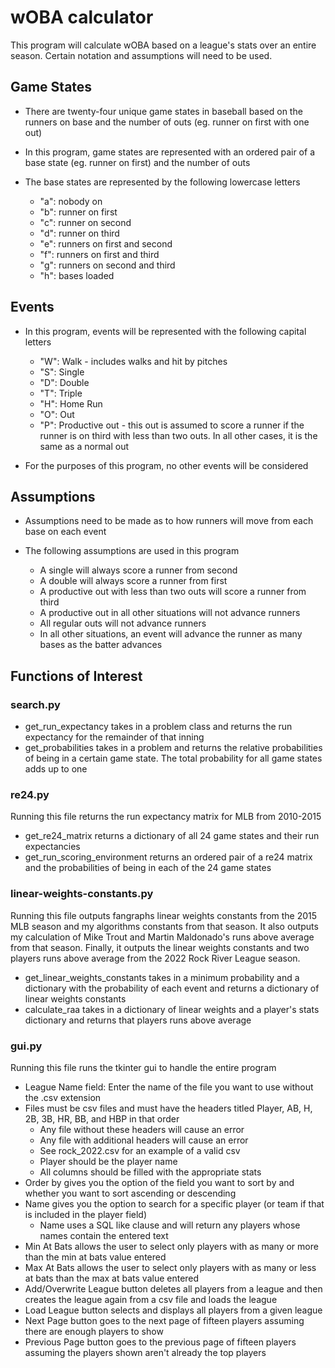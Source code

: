 # wOBA calculator
This program will calculate wOBA based on a league's stats over an entire season. Certain notation and assumptions will need to be used.
## Game States
- There are twenty-four unique game states in baseball based on the runners on base and the number of outs (eg. runner on first with one out)
- In this program, game states are represented with an ordered pair of a base state (eg. runner on first) and the number of outs
- The base states are represented by the following lowercase letters

    - "a": nobody on  
    - "b": runner on first
    - "c": runner on second
    - "d": runner on third
    - "e": runners on first and second
    - "f": runners on first and third
    - "g": runners on second and third
    - "h": bases loaded

## Events
- In this program, events will be represented with the following capital letters

    - "W": Walk - includes walks and hit by pitches
    - "S": Single
    - "D": Double
    - "T": Triple
    - "H": Home Run
    - "O": Out
    - "P": Productive out - this out is assumed to score a runner if the runner is on third with less than two outs. In all other cases, it is the same as a normal out
- For the purposes of this program, no other events will be considered

## Assumptions
- Assumptions need to be made as to how runners will move from each base on each event
- The following assumptions are used in this program

    - A single will always score a runner from second
    - A double will always score a runner from first
    - A productive out with less than two outs will score a runner from third
    - A productive out in all other situations will not advance runners
    - All regular outs will not advance runners
    - In all other situations, an event will advance the runner as many bases as the batter advances


## Functions of Interest
### search.py
- get_run_expectancy takes in a problem class and returns the run expectancy for the remainder of that inning
- get_probabilities takes in a problem and returns the relative probabilities of being in a certain game state. The total probability for all game states adds up to one

### re24.py
Running this file returns the run expectancy matrix for MLB from 2010-2015
- get_re24_matrix returns a dictionary of all 24 game states and their run expectancies
- get_run_scoring_environment returns an ordered pair of a re24 matrix and the probabilities of being in each of the 24 game states

### linear-weights-constants.py
Running this file outputs fangraphs linear weights constants from the 2015 MLB season and my algorithms constants from that season. It also outputs my calculation of Mike Trout and Martin Maldonado's runs above average from that season. Finally, it outputs the linear weights constants and two players runs above average from the 2022 Rock River League season.
- get_linear_weights_constants takes in a minimum probability and a dictionary with the probability of each event and returns a dictionary of linear weights constants
- calculate_raa takes in a dictionary of linear weights and a player's stats dictionary and returns that players runs above average

### gui.py
Running this file runs the tkinter gui to handle the entire program
- League Name field: Enter the name of the file you want to use without the .csv extension
- Files must be csv files and must have the headers titled Player, AB, H, 2B, 3B, HR, BB, and HBP in that order
    - Any file without these headers will cause an error
    - Any file with additional headers will cause an error
    - See rock_2022.csv for an example of a valid csv
    - Player should be the player name
    - All columns should be filled with the appropriate stats
- Order by gives you the option of the field you want to sort by and whether you want to sort ascending or descending
- Name gives you the option to search for a specific player (or team if that is included in the player field)
    - Name uses a SQL like clause and will return any players whose names contain the entered text
- Min At Bats allows the user to select only players with as many or more than the min at bats value entered
- Max At Bats allows the user to select only players with as many or less at bats than the max at bats value entered
- Add/Overwrite League button deletes all players from a league and then creates the league again from a csv file and loads the league
- Load League button selects and displays all players from a given league
- Next Page button goes to the next page of fifteen players assuming there are enough players to show
- Previous Page button goes to the previous page of fifteen players assuming the players shown aren't already the top players